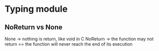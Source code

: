# Typing module

## NoReturn vs None
None -> nothing is return, like void in C
NoReturn -> the function may not return == the function will never reach the end of its execution


